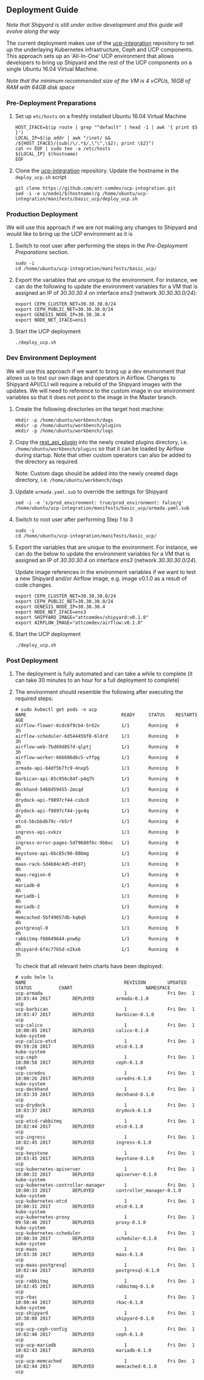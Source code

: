 ## Deployment Guide

*Note that Shipyard is still under active development and this guide will evolve along the way*

The current deployment makes use of the [ucp-integration](https://github.com/att-comdev/ucp-integration)
repository to set up the underlaying Kubernetes infrastructure, Ceph and UCP components. This
approach sets up an 'All-In-One' UCP environment that allows developers to bring up Shipyard
and the rest of the UCP components on a single Ubuntu 16.04 Virtual Machine.

*Note that the minimum recommended size of the VM is 4 vCPUs, 16GB of RAM with 64GB disk space*


### Pre-Deployment Preparations

1) Set up `etc/hosts` on a freshly installed Ubuntu 16.04 Virtual Machine

    ```
    HOST_IFACE=$(ip route | grep "^default" | head -1 | awk '{ print $5 }')
    LOCAL_IP=$(ip addr | awk "/inet/ && /${HOST_IFACE}/{sub(/\/.*$/,\"\",\$2); print \$2}")
    cat << EOF | sudo tee -a /etc/hosts
    ${LOCAL_IP} $(hostname)
    EOF
    ```

2) Clone the [ucp-integration](https://github.com/att-comdev/ucp-integration) repository. Update
   the hostname in the `deploy_ucp.sh` script

   ```
   git clone https://github.com/att-comdev/ucp-integration.git
   sed -i -e s/node1/$(hostname)/g /home/ubuntu/ucp-integration/manifests/basic_ucp/deploy_ucp.sh
   ```


### Production Deployment

We will use this approach if we are not making any changes to Shipyard and would like to bring up
the UCP environment as it is

1) Switch to root user after performing the steps in the *Pre-Deployment Preparations* section.

   ```
   sudo -i
   cd /home/ubuntu/ucp-integration/manifests/basic_ucp/
   ```

2) Export the variables that are unique to the environment. For instance, we can do the following
   to update the environment variables for a VM that is assigned an IP of *30.30.30.4* on interface
   *ens3* (network *30.30.30.0/24*):

   ```
   export CEPH_CLUSTER_NET=30.30.30.0/24
   export CEPH_PUBLIC_NET=30.30.30.0/24
   export GENESIS_NODE_IP=30.30.30.4
   export NODE_NET_IFACE=ens3
   ```

3) Start the UCP deployment

   ```
   ./deploy_ucp.sh
   ```


### Dev Environment Deployment

We will use this approach if we want to bring up a dev environment that allows us to test our own
dags and operators in Airflow. Changes to Shipyard API/CLI will require a rebuild of the Shipyard
images with the updates. We will need to reference to the custom image in our environment variables
so that it does not point to the image in the Master branch.

1) Create the following directories on the target host machine:

   ```
   mkdir -p /home/ubuntu/workbench/dags
   mkdir -p /home/ubuntu/workbench/plugins
   mkdir -p /home/ubuntu/workbench/logs
   ```

2) Copy the [rest_api_plugin](https://github.com/att-comdev/shipyard/blob/master/shipyard_airflow/plugins/rest_api_plugin.py)
   into the newly created plugins directory, i.e. `/home/ubuntu/workbench/plugins` so that it can
   be loaded by Airflow during startup.  Note that other custom operators can also be added to the
   directory as required.

   Note: Custom dags should be added into the newly created dags directory, i.e. `/home/ubuntu/workbench/dags`

3) Update `armada.yaml.sub` to override the settings for Shipyard

   ```
   sed -i -e 's/prod_environment: true/prod_environment: false/g' /home/ubuntu/ucp-integration/manifests/basic_ucp/armada.yaml.sub
   ```

4) Switch to root user after performing Step 1 to 3

   ```
   sudo -i
   cd /home/ubuntu/ucp-integration/manifests/basic_ucp/
   ```

5) Export the variables that are unique to the environment. For instance, we can do the below
   to update the environment variables for a VM that is assigned an IP of *30.30.30.4* on interface
   *ens3* (network *30.30.30.0/24*).

   Update image references in the environment variables if we want to test a new Shipyard and/or Airflow
   image, e.g. image v0.1.0 as a result of code changes.

   ```
   export CEPH_CLUSTER_NET=30.30.30.0/24
   export CEPH_PUBLIC_NET=30.30.30.0/24
   export GENESIS_NODE_IP=30.30.30.4
   export NODE_NET_IFACE=ens3
   export SHIPYARD_IMAGE="attcomdev/shipyard:v0.1.0"
   export AIRFLOW_IMAGE="attcomdev/airflow:v0.1.0"
   ```

6) Start the UCP deployment

   ```
   ./deploy_ucp.sh
   ```


### Post Deployment

1) The deployment is fully automated and can take a while to complete (it can take 30 minutes to an
   hour for a full deployment to complete)

2) The environment should resemble the following after executing the required steps:

   ```
   # sudo kubectl get pods -n ucp
   NAME                                   READY     STATUS    RESTARTS   AGE
   airflow-flower-6cdc6f9cb4-5r62v        1/1       Running   0          3h
   airflow-scheduler-6d54445bf8-6ldrd     1/1       Running   0          3h
   airflow-web-7bd69d857d-qlptj           1/1       Running   0          3h
   airflow-worker-666696d6c5-vffpg        1/1       Running   0          3h
   armada-api-84df5b7fc9-4nxp5            1/1       Running   0          4h
   barbican-api-85c956c84f-p4q7h          1/1       Running   0          4h
   deckhand-5468d59455-2mcqd              1/1       Running   0          4h
   drydock-api-f9897cf44-csbc8            1/1       Running   0          4h
   drydock-api-f9897cf44-jgv4q            1/1       Running   0          4h
   etcd-5bcbbd679c-rb5rf                  1/1       Running   0          4h
   ingress-api-xvkzx                      1/1       Running   0          4h
   ingress-error-pages-5d79688f6c-9b8xc   1/1       Running   0          4h
   keystone-api-6bc85c98-886mg            1/1       Running   0          4h
   maas-rack-5d4b84c4d5-dt87j             1/1       Running   0          4h
   maas-region-0                          1/1       Running   0          4h
   mariadb-0                              1/1       Running   0          4h
   mariadb-1                              1/1       Running   0          4h
   mariadb-2                              1/1       Running   0          4h
   memcached-5bf49657db-kq6qh             1/1       Running   0          4h
   postgresql-0                           1/1       Running   0          4h
   rabbitmq-f68649644-pnw6p               1/1       Running   0          4h
   shipyard-6f4c7765d-n2kx6               1/1       Running   0          3h
   ```

   To check that all relevant helm charts have been deployed:

   ```
   # sudo helm ls
   NAME                                    REVISION        UPDATED                         STATUS          CHART                           NAMESPACE
   ucp-armada                              1               Fri Dec  1 10:03:44 2017        DEPLOYED        armada-0.1.0                    ucp
   ucp-barbican                            1               Fri Dec  1 10:03:47 2017        DEPLOYED        barbican-0.1.0                  ucp
   ucp-calico                              1               Fri Dec  1 10:00:05 2017        DEPLOYED        calico-0.1.0                    kube-system
   ucp-calico-etcd                         1               Fri Dec  1 09:59:28 2017        DEPLOYED        etcd-0.1.0                      kube-system
   ucp-ceph                                1               Fri Dec  1 10:00:58 2017        DEPLOYED        ceph-0.1.0                      ceph
   ucp-coredns                             1               Fri Dec  1 10:00:26 2017        DEPLOYED        coredns-0.1.0                   kube-system
   ucp-deckhand                            1               Fri Dec  1 10:03:39 2017        DEPLOYED        deckhand-0.1.0                  ucp
   ucp-drydock                             1               Fri Dec  1 10:03:37 2017        DEPLOYED        drydock-0.1.0                   ucp
   ucp-etcd-rabbitmq                       1               Fri Dec  1 10:02:44 2017        DEPLOYED        etcd-0.1.0                      ucp
   ucp-ingress                             1               Fri Dec  1 10:02:45 2017        DEPLOYED        ingress-0.1.0                   ucp
   ucp-keystone                            1               Fri Dec  1 10:03:45 2017        DEPLOYED        keystone-0.1.0                  ucp
   ucp-kubernetes-apiserver                1               Fri Dec  1 10:00:32 2017        DEPLOYED        apiserver-0.1.0                 kube-system
   ucp-kubernetes-controller-manager       1               Fri Dec  1 10:00:33 2017        DEPLOYED        controller_manager-0.1.0        kube-system
   ucp-kubernetes-etcd                     1               Fri Dec  1 10:00:31 2017        DEPLOYED        etcd-0.1.0                      kube-system
   ucp-kubernetes-proxy                    1               Fri Dec  1 09:58:46 2017        DEPLOYED        proxy-0.1.0                     kube-system
   ucp-kubernetes-scheduler                1               Fri Dec  1 10:00:34 2017        DEPLOYED        scheduler-0.1.0                 kube-system
   ucp-maas                                1               Fri Dec  1 10:03:36 2017        DEPLOYED        maas-0.1.0                      ucp
   ucp-maas-postgresql                     1               Fri Dec  1 10:02:44 2017        DEPLOYED        postgresql-0.1.0                ucp
   ucp-rabbitmq                            1               Fri Dec  1 10:02:45 2017        DEPLOYED        rabbitmq-0.1.0                  ucp
   ucp-rbac                                1               Fri Dec  1 10:00:44 2017        DEPLOYED        rbac-0.1.0                      kube-system
   ucp-shipyard                            1               Fri Dec  1 10:38:08 2017        DEPLOYED        shipyard-0.1.0                  ucp
   ucp-ucp-ceph-config                     1               Fri Dec  1 10:02:40 2017        DEPLOYED        ceph-0.1.0                      ucp
   ucp-ucp-mariadb                         1               Fri Dec  1 10:02:43 2017        DEPLOYED        mariadb-0.1.0                   ucp
   ucp-ucp-memcached                       1               Fri Dec  1 10:02:44 2017        DEPLOYED        memcached-0.1.0                 ucp
   ```
